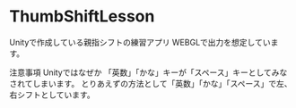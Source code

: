 # ThumbShiftLesson

Unityで作成している親指シフトの練習アプリ
WEBGLで出力を想定しています。


注意事項
Unityではなぜか 「英数」「かな」キーが「スペース」キーとしてみなされてしまいます。
とりあえずの方法として「英数」「かな」「スペース」で左、右シフトとしています。

